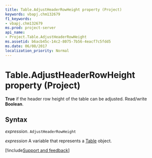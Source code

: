```yaml
---
title: Table.AdjustHeaderRowHeight property (Project)
keywords: vbapj.chm132679
f1_keywords:
- vbapj.chm132679
ms.prod: project-server
api_name:
- Project.Table.AdjustHeaderRowHeight
ms.assetid: b6acb45c-14c2-8075-7b56-4eacf7c5fdd5
ms.date: 06/08/2017
localization_priority: Normal
---
```



# Table.AdjustHeaderRowHeight property (Project)

 **True** if the header row height of the table can be adjusted. Read/write **Boolean**.


## Syntax

_expression_. `AdjustHeaderRowHeight`

_expression_ A variable that represents a [Table](./Project.Table.md) object.

[!include[Support and feedback](~/includes/feedback-boilerplate.md)]